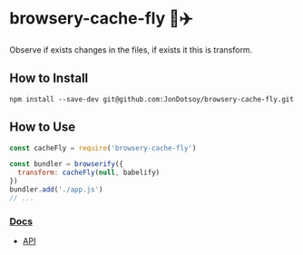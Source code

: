 # browsery-cache-fly 📝✈️

Observe if exists changes in the files, if exists it this is transform.

## How to Install

    npm install --save-dev git@github.com:JonDotsoy/browsery-cache-fly.git

## How to Use

```javascript
const cacheFly = require('browsery-cache-fly')

const bundler = browserify({
  transform: cacheFly(null, babelify)
})
bundler.add('./app.js')
// ...
```

### [Docs](./dosc)
- [API](./docs/API.md)
